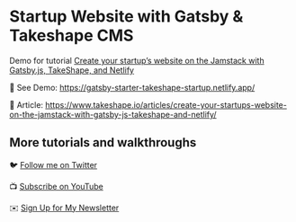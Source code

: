 # Startup Website with Gatsby & Takeshape CMS

Demo for tutorial [Create your startup’s website on the Jamstack with Gatsby.js, TakeShape, and Netlify](https://www.takeshape.io/articles/create-your-startups-website-on-the-jamstack-with-gatsby-js-takeshape-and-netlify/)

🚀 See Demo: https://gatsby-starter-takeshape-startup.netlify.app/

📝 Article: https://www.takeshape.io/articles/create-your-startups-website-on-the-jamstack-with-gatsby-js-takeshape-and-netlify/

## More tutorials and walkthroughs

🐦 [Follow me on Twitter](https://twitter.com/colbyfayock)

📺 [Subscribe on YouTube](https://www.youtube.com/colbyfayock)

✉️ [Sign Up for My Newsletter](https://colbyfayock.com/newsletter)
